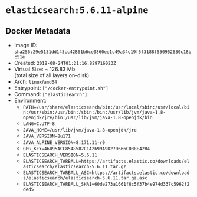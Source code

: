# `elasticsearch:5.6.11-alpine`

## Docker Metadata

- Image ID: `sha256:29e5131dd143cc42861b6ce0860ee1c49a34c19f5f3188f550952630c18bc51e`
- Created: `2018-08-24T01:21:16.829716023Z`
- Virtual Size: ~ 126.83 Mb  
  (total size of all layers on-disk)
- Arch: `linux`/`amd64`
- Entrypoint: `["/docker-entrypoint.sh"]`
- Command: `["elasticsearch"]`
- Environment:
  - `PATH=/usr/share/elasticsearch/bin:/usr/local/sbin:/usr/local/bin:/usr/sbin:/usr/bin:/sbin:/bin:/usr/lib/jvm/java-1.8-openjdk/jre/bin:/usr/lib/jvm/java-1.8-openjdk/bin`
  - `LANG=C.UTF-8`
  - `JAVA_HOME=/usr/lib/jvm/java-1.8-openjdk/jre`
  - `JAVA_VERSION=8u171`
  - `JAVA_ALPINE_VERSION=8.171.11-r0`
  - `GPG_KEY=46095ACC8548582C1A2699A9D27D666CD88E42B4`
  - `ELASTICSEARCH_VERSION=5.6.11`
  - `ELASTICSEARCH_TARBALL=https://artifacts.elastic.co/downloads/elasticsearch/elasticsearch-5.6.11.tar.gz`
  - `ELASTICSEARCH_TARBALL_ASC=https://artifacts.elastic.co/downloads/elasticsearch/elasticsearch-5.6.11.tar.gz.asc`
  - `ELASTICSEARCH_TARBALL_SHA1=60de273a1661f8c5f37b4e974d337c5962f2ded5`
